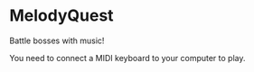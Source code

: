 # MelodyQuest
Battle bosses with music!

You need to connect a MIDI keyboard to your computer to play.
